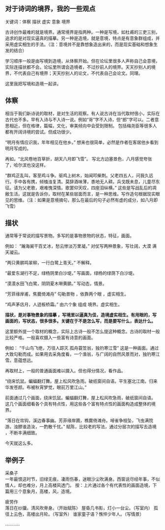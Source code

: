## 对于诗词的境界，我的一些观点

关键词：体察 描状 虚实 意象 境界

古诗创作最难的就是境界。通常境界是指两种。一种是写境，如杜甫的三吏三别，追求的是对现实逼真的描摹。另一种是造境，就是意境，特点是有意象群组成，并采用虚实相生的手法。（注：意境并不是靠想象造出来的，而是现实基础和想象生发的结合）

学习顺序一般是由写境到造境，从体察开始。但在论坛里很多人声称自己会意境，实际连描状都不会。论坛里所谓会造境者，不过抄前人的境界。天天抄别人的境界，不代表自己有境界；天天抄别人的论文，不代表自己会论文。同理。

这里我把写境和造境一起讲。

## 体察
相当于我们新诗说的取材，是对生活的观察。有人说古诗在当代取材很小，实际在古代也不多。早有入诗与不入诗一说。例如“哥”字不入诗，但“郎”字可以。二者意思相近，但在格律，篇幅，文化，审美倾向中会受到限制。 包括梅尧臣等很多人都有开阔诗境的尝试。但成功很少。

“明月有情应识我，年年相见在他乡。”
想来也很简单，必然是作者在客居他乡看到明月写成的。

再如，“北风卷地百草折，胡天八月即飞雪”。
写北方边塞景色，八月感觉夸张了，哈尔滨也没这样。

“群鸡正乱叫，客至鸡斗争。驱鸡上树木，始闻叩柴荆。父老四五人，问我久远行。手中各有携，倾榼浊复清。莫辞酒味薄，黍地无人耕。兵戈既未息，儿童尽东征。请为父老歌，艰难愧深情。歌罢仰天叹，四座泪纵横。”
这些是写战乱后的凋敝生活。这就是告诉你，取材在某些层面而言，是一种思维。写作造句根据现实眼见的思维。（注：如果是意境摘句，那么在最后的句子必然有虚的成分，如八月即飞雪）

## 描状
通常等于常说的描写景物。多写的是事物景物的状态，特征，画面。

例如：
“瀚海阑干百丈冰，愁云惨淡万里凝。”
对仗写两种景象，写壮阔，大漠 满天凝云。

“两只黄鹂鸣翠柳，一行白鹭上青天。”
不解释。

“最爱东湖行不足，绿杨阴里白沙堤。”
写画面，绿杨的绿荫下白沙堤。

“漠漠水田飞白鹭，阴阴夏木啭黄鹂。”
写动态，情景。

“芳菲缘岸甫，焦爨倚滩舟”
勾勒景物 ，依靠两个眼 ，虚实相生。

“鸡声茅店月，人迹板桥霜。”
由六个象 组成 境界。虚实相生。

<b>描状，是对事物景象的描摹 ，写境里以逼真为佳，造境虚实相生。有用眼的，写画面的，写状态，很多很多。关键在于不是怎么写，而是要写什么，表达什么。</b>

这里额外提一个取材的概念，实际上古诗一般不怎么提这种概念。古诗的取材一般比较严格。一般喜欢摄入一些富有诗意的画面。

例如：
“千山鸟飞绝，万径人踪灭.孤舟蓑笠翁，独钓寒江雪”
这是一种画面。通过大致勾勒而成。如果用去采角度看，一个渔翁，与广阔的自然风景而对，独钓寒江雪。意蕴悠远。

再取材上，一般的普通画面难以摄入。但也得分情况，看作品。

“绕床饥鼠。蝙蝠翻灯舞。屋上松风吹急雨。破纸窗间自语。平生塞北江南。归来华发苍颜。布被秋宵梦觉，眼前万里江山。”

前面通过几个画面，绕床饥鼠。蝙蝠翻灯舞，屋上松风吹急雨，破纸窗间自语。
这几个画面细看各个具有特点性，用这些各个富有特点性的画面构造成整体的境界。

“落日在帘钩，溪边春事幽。芳菲缘岸圃，樵爨倚滩舟。啅雀争枝坠，飞虫满院游。浊醪谁造汝，一酌散千忧。”
赋陈，比较老的写法，通过分层次的描写去造境 ，不断丰满细致。

今天就这么多。

## 举例子

采桑子  
一年最恨这时节，旧绿无痕，凄雨伤春，迷眼沙尘吹满身。西窗说尽经年事，不似情人，却也难分，月上高楼风透门。
按：上片通过各个有代表性的画面造境，下篇用三个意象月，高楼，风，造境。

疲劳作  
落日在纱牖，清风吹脊身。（开始赋陈）
屋昏几书影，灯小一台尘。（写室内）
孤径上云色，高楼出月轮。（写室外）
谁家童子语？憔悴少年人。（写情景）

…………  